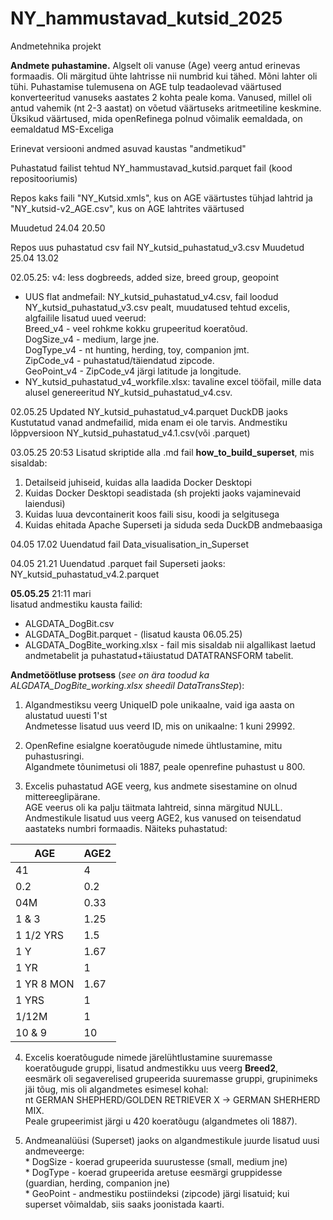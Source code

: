 # NY_hammustavad_kutsid_2025
Andmetehnika projekt

**Andmete puhastamine.** 
Algselt oli vanuse (Age) veerg antud erinevas formaadis. Oli märgitud ühte lahtrisse nii numbrid kui tähed. Mõni lahter oli tühi. Puhastamise tulemusena on AGE tulp teadaolevad väärtused konverteeritud vanuseks aastates 2 kohta peale koma. Vanused, millel oli antud vahemik (nt 2-3 aastat) on võetud väärtuseks aritmeetiline keskmine.
Üksikud väärtused, mida openRefinega polnud võimalik eemaldada, on eemaldatud MS-Exceliga

Erinevat versiooni andmed asuvad kaustas "andmetikud"

Puhastatud failist tehtud NY_hammustavad_kutsid.parquet fail (kood repositooriumis)

Repos kaks faili "NY_Kutsid.xmls", kus on AGE väärtustes tühjad lahtrid ja "NY_kutsid-v2_AGE.csv", kus on AGE lahtrites väärtused 

Muudetud 24.04 20.50

Repos uus puhastatud csv fail NY_kutsid_puhastatud_v3.csv
Muudetud 25.04 13.02

02.05.25:  v4: less dogbreeds, added size, breed group, geopoint
* UUS flat andmefail: NY_kutsid_puhastatud_v4.csv, fail loodud NY_kutsid_puhastatud_v3.csv pealt, muudatused tehtud excelis, algfailile lisatud uued veerud:  
  Breed_v4 - veel rohkme kokku grupeeritud koeratõud.  
  DogSize_v4 - medium, large jne.  
  DogType_v4 - nt hunting, herding, toy, companion jmt.  
  ZipCode_v4 - puhastatud/täiendatud zipcode.  
  GeoPoint_v4 -  ZipCode_v4 järgi latitude ja longitude.  
* NY_kutsid_puhastatud_v4_workfile.xlsx: tavaline excel tööfail, mille data alusel genereeritud NY_kutsid_puhastatud_v4.csv.

02.05.25 
Updated NY_kutsid_puhastatud_v4.parquet DuckDB jaoks
Kustutatud vanad andmefailid, mida enam ei ole tarvis. 
Andmestiku lõppversioon NY_kutsid_puhastatud_v4.1.csv(või .parquet) 

03.05.25 20:53
Lisatud skriptide alla .md fail **how_to_build_superset**, mis sisaldab: 
1. Detailseid juhiseid, kuidas alla laadida Docker Desktopi
2. Kuidas Docker Desktopi seadistada (sh projekti jaoks vajaminevaid laiendusi) 
3. Kuidas luua devcontainerit koos faili sisu, koodi ja selgitusega 
4. Kuidas ehitada Apache Superseti ja siduda seda DuckDB andmebaasiga

04.05 17.02 
Uuendatud fail Data_visualisation_in_Superset

04.05 21.21
Uuendatud .parquet fail Superseti jaoks: NY_kutsid_puhastatud_v4.2.parquet

**05.05.25** 21:11 mari  
lisatud andmestiku kausta failid:  
* ALGDATA_DogBit.csv
* ALGDATA_DogBit.parquet  - (lisatud kausta 06.05.25)
* ALGDATA_DogBite_working.xlsx - fail mis sisaldab nii algallikast laetud andmetabelit ja puhastatud+täiustatud DATATRANSFORM tabelit.
  
**Andmetöötluse protsess** (*see on ära toodud ka ALGDATA_DogBite_working.xlsx sheedil DataTransStep*):  
  1.	Algandmestiksu veerg UniqueID pole unikaalne, vaid iga aasta on alustatud uuesti 1'st  		
	  Andmetesse lisatud uus veerd ID, mis on unikaalne: 1 kuni 29992.

  3. OpenRefine esialgne koeratõugude nimede ühtlustamine, mitu puhastusringi.  		
	  Algandmete tõunimetusi oli 1887, peale openrefine puhastust u 800.

  4. Excelis puhastatud AGE veerg, kus andmete sisestamine on olnud mittereeglipärane.  
     AGE veerus oli ka palju täitmata lahtreid, sinna märgitud NULL.  
     Andmestikule lisatud uus veerg AGE2, kus vanused on teisendatud aastateks numbri formaadis. Näiteks puhastatud: 

| AGE         | AGE2  |
|-------------|-------|
| 41          | 4     |
| 0.2         | 0.2   |
| 04M         | 0.33  |
| 1 & 3       | 1.25  |
| 1 1/2 YRS   | 1.5   |
| 1 Y         | 1.67  |
| 1 YR        | 1     |
| 1 YR 8 MON  | 1.67  |
| 1 YRS       | 1     |
| 1/12M       | 1     |
| 10 & 9      | 10    |

  4. Excelis koeratõugude nimede järelühtlustamine suuremasse koeratõugude gruppi, lisatud andmestikku uus veerg **Breed2**,  										
    eesmärk oli segaverelised grupeerida suuremasse gruppi, grupinimeks jäi tõug, mis oli algandmetes esimesel kohal:    								
    nt 	GERMAN SHEPHERD/GOLDEN RETRIEVER X -> GERMAN SHERHERD MIX.    
    Peale grupeerimist järgi u 420 koeratõugu (algandmetes oli 1887).

  5. Andmeanalüüsi (Superset) jaoks on algandmestikule juurde lisatud uusi andmeveerge:  
    * DogSize - koerad grupeerida suurustesse (small, medium jne)  
    * DogType - koerad grupeerida aretuse eesmärgi gruppidesse (guardian, herding, companion jne)  
    * GeoPoint - andmestiku postiindeksi (zipcode) järgi lisatuid; kui superset võimaldab, siis saaks joonistada kaarti.  
   



								

    
    



 















